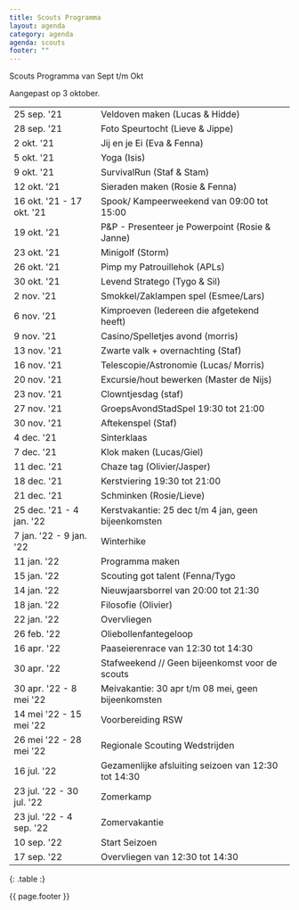 ```yaml
---
title: Scouts Programma
layout: agenda
category: agenda
agenda: scouts
footer: ""
---
```


Scouts Programma van Sept t/m Okt

Aangepast op 3 oktober.

| | |
|---|---|
| 25 sep. '21 | Veldoven maken (Lucas & Hidde) |
| 28 sep. '21 | Foto Speurtocht (Lieve & Jippe) |
| 2 okt. '21 | Jij en je Ei (Eva & Fenna) |
| 5 okt. '21 | Yoga (Isis) |
| 9 okt. '21 | SurvivalRun (Staf & Stam) |
| 12 okt. '21 | Sieraden maken (Rosie & Fenna) |
| 16 okt. '21 - 17 okt. '21 | Spook/ Kampeerweekend  van 09:00 tot 15:00 |
| 19 okt. '21 | P&P - Presenteer je Powerpoint (Rosie & Janne) |
| 23 okt. '21 | Minigolf (Storm) |
| 26 okt. '21 | Pimp my Patrouillehok (APLs) |
| 30 okt. '21 | Levend Stratego (Tygo & Sil) |
| 2 nov. '21 | Smokkel/Zaklampen spel (Esmee/Lars) |
| 6 nov. '21 | Kimproeven (Iedereen die afgetekend heeft) |
| 9 nov. '21 | Casino/Spelletjes avond (morris) |
| 13 nov. '21 | Zwarte valk + overnachting (Staf) |
| 16 nov. '21 | Telescopie/Astronomie (Lucas/ Morris) |
| 20 nov. '21 | Excursie/hout bewerken (Master de Nijs) |
| 23 nov. '21 | Clowntjesdag (staf) |
| 27 nov. '21 | GroepsAvondStadSpel 19:30 tot 21:00 |
| 30 nov. '21 | Aftekenspel (Staf) |
| 4 dec. '21 | Sinterklaas |
| 7 dec. '21 | Klok maken (Lucas/Giel) |
| 11 dec. '21 | Chaze tag (Olivier/Jasper) |
| 18 dec. '21 | Kerstviering 19:30 tot 21:00 |
| 21 dec. '21 | Schminken (Rosie/Lieve) |
| 25 dec. '21 - 4 jan. '22 | Kerstvakantie: 25 dec t/m 4 jan, geen bijeenkomsten |
| 7 jan. '22 - 9 jan. '22 | Winterhike |
| 11 jan. '22 | Programma maken |
| 15 jan. '22 | Scouting got talent (Fenna/Tygo |
| 14 jan. '22 | Nieuwjaarsborrel van 20:00 tot 21:30 |
| 18 jan. '22 | Filosofie (Olivier) |
| 22 jan. '22 | Overvliegen |
| 26 feb. '22 | Oliebollenfantegeloop |
| 16 apr. '22 | Paaseierenrace van 12:30 tot 14:30 |
| 30 apr. '22 | Stafweekend // Geen bijeenkomst voor de scouts |
| 30 apr. '22 - 8 mei '22 | Meivakantie: 30 apr t/m 08 mei, geen bijeenkomsten |
| 14 mei '22 - 15 mei '22 | Voorbereiding RSW |
| 26 mei '22 - 28 mei '22 | Regionale Scouting Wedstrijden |
| 16 jul. '22 | Gezamenlijke afsluiting seizoen van 12:30 tot 14:30 |
| 23 jul. '22 - 30 jul. '22 | Zomerkamp |
| 23 jul. '22 - 4 sep. '22 | Zomervakantie |
| 10 sep. '22 | Start Seizoen |
| 17 sep. '22 | Overvliegen van 12:30 tot 14:30 |
{: .table :}

{{ page.footer }}
